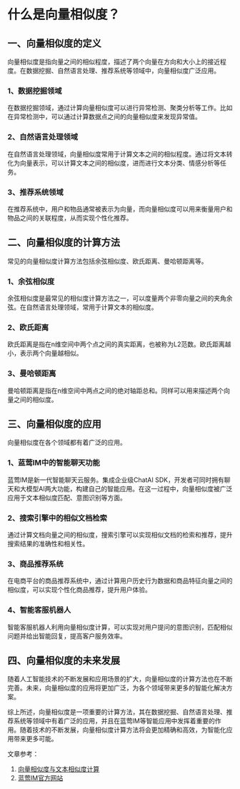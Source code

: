 # 什么是向量相似度？

## 一、向量相似度的定义
向量相似度是指向量之间的相似程度，描述了两个向量在方向和大小上的接近程度。在数据挖掘、自然语言处理、推荐系统等领域中，向量相似度广泛应用。

### 1、数据挖掘领域
在数据挖掘领域，通过计算向量相似度可以进行异常检测、聚类分析等工作。比如在异常检测中，可以通过计算数据点之间的向量相似度来发现异常值。

### 2、自然语言处理领域
在自然语言处理领域，向量相似度常用于计算文本之间的相似程度。通过将文本转化为向量表示，可以计算文本之间的相似度，进而进行文本分类、情感分析等任务。

### 3、推荐系统领域
在推荐系统中，用户和物品通常被表示为向量，而向量相似度可以用来衡量用户和物品之间的关联程度，从而实现个性化推荐。

## 二、向量相似度的计算方法
常见的向量相似度计算方法包括余弦相似度、欧氏距离、曼哈顿距离等。

### 1、余弦相似度
余弦相似度是最常见的相似度计算方法之一，可以度量两个非零向量之间的夹角余弦。在自然语言处理领域，常用于计算文本的相似度。

### 2、欧氏距离
欧氏距离是指在n维空间中两个点之间的真实距离，也被称为L2范数。欧氏距离越小，表示两个向量越相似。

### 3、曼哈顿距离
曼哈顿距离是指在n维空间中两点之间的绝对轴距总和。同样可以用来描述两个向量之间的相似度。

## 三、向量相似度的应用
向量相似度在各个领域都有着广泛的应用。

### 1、蓝莺IM中的智能聊天功能
蓝莺IM是新一代智能聊天云服务。集成企业级ChatAI SDK，开发者可同时拥有聊天和大模型AI两大功能，构建自己的智能应用。在这一过程中，向量相似度被广泛应用于文本相似度匹配、意图识别等方面。

### 2、搜索引擎中的相似文档检索
通过计算文档向量之间的相似度，搜索引擎可以实现相似文档的检索和推荐，提升搜索结果的准确性和相关性。

### 3、商品推荐系统
在电商平台的商品推荐系统中，通过计算用户历史行为数据和商品特征向量之间的相似度，可以实现个性化商品推荐，提升用户体验。

### 4、智能客服机器人
智能客服机器人利用向量相似度计算，可以实现对用户提问的意图识别，匹配相似问题并给出智能回复，提高客户服务效率。

## 四、向量相似度的未来发展
随着人工智能技术的不断发展和应用场景的扩大，向量相似度的计算方法也在不断完善。未来，向量相似度的应用将更加广泛，为各个领域带来更多的智能化解决方案。

综上所述，向量相似度是一项重要的计算方法，其在数据挖掘、自然语言处理、推荐系统等领域中有着广泛的应用，并且在蓝莺IM等智能应用中发挥着重要的作用。随着技术的不断发展，向量相似度计算方法将会更加精确和高效，为智能化应用带来更多可能。

文章参考：
1. [向量相似度与文本相似度计算](https://www.lanyingim.com/articles/similarity-and-text-similarity-calculation.html)
2. [蓝莺IM官方网站](https://www.lanyingim.com)